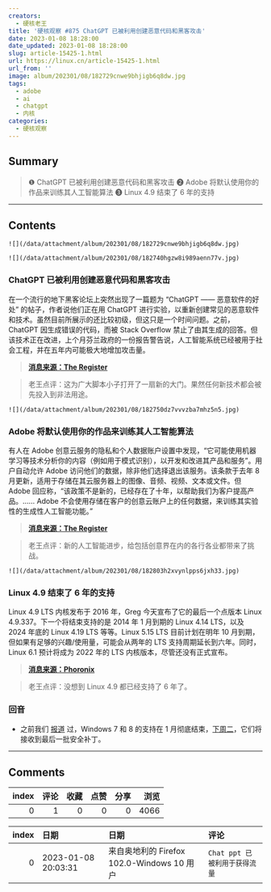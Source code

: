 ```yaml
---
creators:
  - 硬核老王
title: '硬核观察 #875 ChatGPT 已被利用创建恶意代码和黑客攻击'
date: 2023-01-08 18:28:00
date_updated: 2023-01-08 18:28:00
slug: article-15425-1.html
url: https://linux.cn/article-15425-1.html
url_from: ''
image: album/202301/08/182729cnwe9bhjigb6q8dw.jpg
tags:
  - adobe
  - ai
  - chatgpt
  - 内核
categories:
  - 硬核观察
---
```


## Summary

> ❶ ChatGPT 已被利用创建恶意代码和黑客攻击
> ❷ Adobe 将默认使用你的作品来训练其人工智能算法
> ❸ Linux 4.9 结束了 6 年的支持

***

<!-- more -->

## Contents

`![](/data/attachment/album/202301/08/182729cnwe9bhjigb6q8dw.jpg)`

`![](/data/attachment/album/202301/08/182740hgzw8i989aenn77v.jpg)`

### ChatGPT 已被利用创建恶意代码和黑客攻击

在一个流行的地下黑客论坛上突然出现了一篇题为 “ChatGPT —— 恶意软件的好处” 的帖子，作者说他们正在用 ChatGPT 进行实验，以重新创建常见的恶意软件和技术。虽然目前所展示的还比较初级，但这只是一个时间问题。之前，ChatGPT 因生成错误的代码，而被 Stack Overflow 禁止了由其生成的回答。但该技术正在改进，上个月芬兰政府的一份报告警告说，人工智能系统已经被用于社会工程，并在五年内可能极大地增加攻击量。

> 
> **[消息来源：The Register](https://www.theregister.com/2023/01/06/chatgpt_cybercriminals_malicious_code)**
> 
> 
> 

> 
> 老王点评：这为广大脚本小子打开了一扇新的大门。果然任何新技术都会被先投入到非法用途。
> 
> 
> 

`![](/data/attachment/album/202301/08/182750dz7vvvzba7mhz5n5.jpg)`

### Adobe 将默认使用你的作品来训练其人工智能算法

有人在 Adobe 创意云服务的隐私和个人数据账户设置中发现，“它可能使用机器学习等技术分析你的内容（例如用于模式识别），以开发和改进其产品和服务”。用户自动允许 Adobe 访问他们的数据，除非他们选择退出该服务。该条款于去年 8 月更新，适用于存储在其云服务器上的图像、音频、视频、文本或文件。但 Adobe 回应称，“该政策不是新的，已经存在了十年，以帮助我们为客户提高产品。…… Adobe 不会使用存储在客户的创意云账户上的任何数据，来训练其实验性的生成性人工智能功能。”

> 
> **[消息来源：The Register](https://www.theregister.com/2023/01/07/adobe_ai_training/)**
> 
> 
> 

> 
> 老王点评：新的人工智能进步，给包括创意界在内的各行各业都带来了挑战。
> 
> 
> 

`![](/data/attachment/album/202301/08/182803h2xvynlpps6jxh33.jpg)`

### Linux 4.9 结束了 6 年的支持

Linux 4.9 LTS 内核发布于 2016 年，Greg 今天宣布了它的最后一个点版本 Linux 4.9.337。下一个将结束支持的是 2014 年 1 月到期的 Linux 4.14 LTS，以及 2024 年底的 Linux 4.19 LTS 等等。Linux 5.15 LTS 目前计划在明年 10 月到期，但如果有足够的兴趣/使用量，可能会从两年的 LTS 支持周期延长到六年。同时，Linux 6.1 预计将成为 2022 年的 LTS 内核版本，尽管还没有正式宣布。

> 
> **[消息来源：Phoronix](https://www.phoronix.com/news/Linux-4.9.337-LTS-Over)**
> 
> 
> 

> 
> 老王点评：没想到 Linux 4.9 都已经支持了 6 年了。
> 
> 
> 

### 回音

* 之前我们 [报道](https://linux.cn/article-15345-1.html) 过，Windows 7 和 8 的支持在 1 月彻底结束，[下周二](https://www.ghacks.net/2023/01/07/while-windows-7-has-a-fighting-chance-it-is-game-over-for-windows-8-1/)，它们将接收到最后一批安全补丁。

***

## Comments


|   index |   评论 |   收藏 |   点赞 |   分享 |   浏览 |
|--------:|-------:|-------:|-------:|-------:|-------:|
|       0 |      1 |      0 |      0 |      0 |   4066 |

|   index | 日期                | 日期                                       | 评论                          |
|--------:|:--------------------|:-------------------------------------------|:------------------------------|
|       0 | 2023-01-08 20:03:31 | 来自奥地利的 Firefox 102.0-Windows 10 用户 | `Chat ppt 已被利用于获得流量` |
